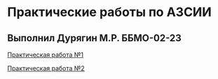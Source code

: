 # Практические работы по АЗСИИ
## Выполнил Дурягин М.Р. ББМО-02-23

[Практическая работа №1](https://github.com/kiberbull/SSSL/tree/main/Пр1)

[Практическая работа №2](https://github.com/kiberbull/SSSL/tree/main/prz_2)
